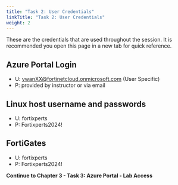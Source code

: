 ```yaml
---
title: "Task 2: User Credentials"
linkTitle: "Task 2: User Credentials"
weight: 2
---
```


These are the credentials that are used throughout the session.  It is recommended you open this page in a new tab for quick reference.

## Azure Portal Login

- U:  <vwanXX@fortinetcloud.onmicrosoft.com>  (User Specific)
- P:  provided by instructor or via email

## Linux host username and passwords

- U:  fortixperts
- P:  Fortixperts2024!

## FortiGates

- U:  fortixperts
- P:  Fortixperts2024!

**Continue to Chapter 3 - Task 3: Azure Portal - Lab Access**
